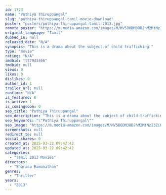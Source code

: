 ```yaml
---
id: 1723
name: "Puthiya Thiruppangal"
slug: "puthiya-thiruppangal-tamil-movie-download"
poster: "posters/puthiya-thiruppangal-tamil-2013.jpg"
remote_poster: "https://m.media-amazon.com/images/M/MV5BODM3ODJhM2MtNzI3Zi00YWIyLWJjNTgtNjQyOTY0Y2QyMmI5XkEyXkFqcGdeQXVyMTEzNzg0Mjkx._V1_SX300.jpg"
original_language: "Tamil"
dubbed_in: null
released_date: "N/A"
synopsis: "This is a drama about the subject of child trafficking."
type: "movie"
rating: "N/A"
imdbid: "tt7943466"
tmdbid: null
views: 0
likes: 0
dislikes: 0
author_id: 1
trailer_url: null
runtime: "N/A"
is_featured: 0
is_active: 1
is_comingsoon: 0
seo_title: "Puthiya Thiruppangal"
seo_description: "This is a drama about the subject of child trafficking."
seo_keywords: "\"Puthiya Thiruppangal\""
seo_image: "https://m.media-amazon.com/images/M/MV5BODM3ODJhM2MtNzI3Zi00YWIyLWJjNTgtNjQyOTY0Y2QyMmI5XkEyXkFqcGdeQXVyMTEzNzg0Mjkx._V1_SX300.jpg"
screenshots: null
redirect_to: null
social_shares: 0
created_at: 2025-03-22 09:42:42
updated_at: 2025-03-22 09:42:42
categories:
  - "Tamil 2013 Movies"
directors:
  - "Sharada Ramanathan"
genres:
  - "Thriller"
years:
  - "2013"
---
```

